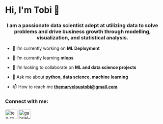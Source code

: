 <h1>Hi, I'm Tobi 👋</h1>
<h3 align="center">I am a passionate data scientist adept at utilizing data to solve problems and drive business growth through modelling, visualization, and statistical analysis.</h3>

- 🔭 I’m currently working on **ML Deployment**

- 🌱 I’m currently learning **mlops**

- 👯 I’m looking to collaborate on **ML and data science projects**

- 💬 Ask me about **python, data science, machine learning**

- 📫 How to reach me **themarveloustobi@gmail.com**

<h3 align="left">Connect with me:</h3>
<p align="left">
<a href="https://twitter.com/ten_tobz" target="blank"><img align="center" src="https://raw.githubusercontent.com/rahuldkjain/github-profile-readme-generator/master/src/images/icons/Social/twitter.svg" alt="ten_tobz" height="30" width="40" /></a>
<a href="https://linkedin.com/in/gabriel-ade" target="blank"><img align="center" src="https://raw.githubusercontent.com/rahuldkjain/github-profile-readme-generator/master/src/images/icons/Social/linked-in-alt.svg" alt="gabriel-ade" height="30" width="40" /></a>
</p>

